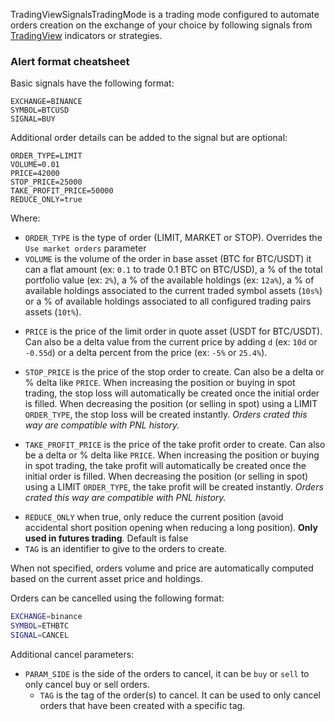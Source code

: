 TradingViewSignalsTradingMode is a trading mode configured to automate orders creation on the 
exchange of your choice by following signals from 
[TradingView](https://www.tradingview.com/) indicators or strategies.

[//]: # (To know more, checkout the )

[//]: # (<a target="_blank" rel="noopener" href="https://www.octobot.cloud/en/guides/octobot-trading-modes/tradingview-trading-mode?utm_source=octobot&utm_medium=dk&utm_campaign=regular_open_source_content&utm_content=TradingViewSignalsTradingModeDocs">)

[//]: # (full TradingView trading mode guide</a>.)

### Alert format cheatsheet
Basic signals have the following format:

```
EXCHANGE=BINANCE
SYMBOL=BTCUSD
SIGNAL=BUY
```

Additional order details can be added to the signal but are optional:

```
ORDER_TYPE=LIMIT
VOLUME=0.01
PRICE=42000
STOP_PRICE=25000
TAKE_PROFIT_PRICE=50000
REDUCE_ONLY=true
```

Where:
- `ORDER_TYPE` is the type of order (LIMIT, MARKET or STOP). Overrides the `Use market orders` parameter
- `VOLUME` is the volume of the order in base asset (BTC for BTC/USDT) it can a flat amount (ex: `0.1` to trade 0.1 BTC on BTC/USD), 
a % of the total portfolio value (ex: `2%`), a % of the available holdings (ex: `12a%`), a % of available holdings associated to the current traded symbol assets (`10s%`) 
or a % of available holdings associated to all configured trading pairs assets (`10t%`). 

[//]: # (It follows the <a target="_blank" rel="noopener" href="https://www.octobot.cloud/en/guides/octobot-trading-modes/order-amount-syntax?utm_source=octobot&utm_medium=dk&utm_campaign=regular_open_source_content&utm_content=TradingViewSignalsTradingModeDocs">)

[//]: # (orders amount syntax</a>.)
- `PRICE` is the price of the limit order in quote asset (USDT for BTC/USDT). Can also be a delta value from the current price by adding `d` (ex: `10d` or `-0.55d`) or a delta percent from the price (ex: `-5%` or `25.4%`). 

[//]: # (It follows the <a target="_blank" rel="noopener" href="https://www.octobot.cloud/en/guides/octobot-trading-modes/order-price-syntax?utm_source=octobot&utm_medium=dk&utm_campaign=regular_open_source_content&utm_content=TradingViewSignalsTradingModeDocs">)

[//]: # (orders price syntax</a>.)
- `STOP_PRICE` is the price of the stop order to create. Can also be a delta or % delta like `PRICE`. When increasing the position or buying in spot trading, the stop loss will automatically be created once the initial order is filled. When decreasing the position (or selling in spot) using a LIMIT `ORDER_TYPE`, the stop loss will be created instantly. *Orders crated this way are compatible with PNL history.* 

[//]: # (It follows the <a target="_blank" rel="noopener" href="https://www.octobot.cloud/en/guides/octobot-trading-modes/order-price-syntax?utm_source=octobot&utm_medium=dk&utm_campaign=regular_open_source_content&utm_content=TradingViewSignalsTradingModeDocs">)

[//]: # (orders price syntax</a>.)
- `TAKE_PROFIT_PRICE` is the price of the take profit order to create. Can also be a delta or % delta like `PRICE`. When increasing the position or buying in spot trading, the take profit will automatically be created once the initial order is filled. When decreasing the position (or selling in spot) using a LIMIT `ORDER_TYPE`, the take profit will be created instantly. *Orders crated this way are compatible with PNL history.* 

[//]: # (It follows the <a target="_blank" rel="noopener" href="https://www.octobot.cloud/en/guides/octobot-trading-modes/order-price-syntax?utm_source=octobot&utm_medium=dk&utm_campaign=regular_open_source_content&utm_content=TradingViewSignalsTradingModeDocs">)

[//]: # (orders price syntax</a>.)
- `REDUCE_ONLY` when true, only reduce the current position (avoid accidental short position opening when reducing a long position). **Only used in futures trading**. Default is false
- `TAG` is an identifier to give to the orders to create.

When not specified, orders volume and price are automatically computed based on the current 
asset price and holdings.

Orders can be cancelled using the following format:
``` bash
EXCHANGE=binance
SYMBOL=ETHBTC
SIGNAL=CANCEL
```

Additional cancel parameters:
- `PARAM_SIDE` is the side of the orders to cancel, it can be `buy` or `sell` to only cancel buy or sell orders.
  - `TAG` is the tag of the order(s) to cancel. It can be used to only cancel orders that have been created with a specific tag.

[//]: # (Find the full TradingView alerts format on)

[//]: # (<a target="_blank" rel="noopener" href="https://www.octobot.cloud/en/guides/octobot-interfaces/tradingview/alert-format?utm_source=octobot&utm_medium=dk&utm_campaign=regular_open_source_content&utm_content=TradingViewSignalsTradingModeDocs">)

[//]: # (the TradingView alerts format guide</a>.)

